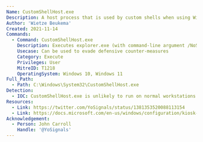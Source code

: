 ```yaml
---
Name: CustomShellHost.exe
Description: A host process that is used by custom shells when using Windows in Kiosk mode.
Author: 'Wietze Beukema'
Created: 2021-11-14
Commands:
  - Command: CustomShellHost.exe
    Description: Executes explorer.exe (with command-line argument /NoShellRegistrationCheck) if present in the current working folder.
    Usecase: Can be used to evade defensive counter-measures
    Category: Execute
    Privileges: User
    MitreID: T1218
    OperatingSystem: Windows 10, Windows 11
Full_Path:
  - Path: C:\Windows\System32\CustomShellHost.exe
Detection:
  - IOC: CustomShellHost.exe is unlikely to run on normal workstations
Resources:
  - Link: https://twitter.com/YoSignals/status/1381353520088113154
  - Link: https://docs.microsoft.com/en-us/windows/configuration/kiosk-shelllauncher
Acknowledgement:
  - Person: John Carroll
    Handle: '@YoSignals'
---
```

